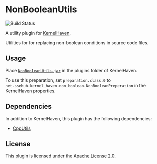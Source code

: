 # NonBooleanUtils

![Build Status](https://jenkins-2.sse.uni-hildesheim.de/buildStatus/icon?job=KH_NonBooleanUtils)

A utility plugin for [KernelHaven](https://github.com/KernelHaven/KernelHaven).

Utilities for for replacing non-boolean conditions in source code files.

## Usage

Place [`NonBooleanUtils.jar`](https://jenkins-2.sse.uni-hildesheim.de/job/KH_NonBooleanUtils/lastSuccessfulBuild/artifact/build/jar/NonBooleanUtils.jar) in the plugins folder of KernelHaven.

To use this preparation, set `preparation.class.0` to `net.ssehub.kernel_haven.non_boolean.NonBooleanPreperation` in the KernelHaven properties.

## Dependencies

In addition to KernelHaven, this plugin has the following dependencies:
* [CppUtils](https://github.com/KernelHaven/CppUtils)

## License

This plugin is licensed under the [Apache License 2.0](https://www.apache.org/licenses/LICENSE-2.0.html).
